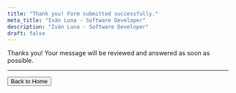 ```yaml
---
title: "Thank you! Form submitted successfully."
meta_title: "Iván Luna - Software Developer"
description: "Iván Luna - Software Developer"
draft: false
---
```


<div class="flex justify-center">
  <p>Thanks you! Your message will be reviewed and answered as soon as possible.</p>
</div>

---
<div class="flex justify-center">
  <button class="btn btn-primary" onclick="window.location.href='/';">Back to Home</button>
</div>
